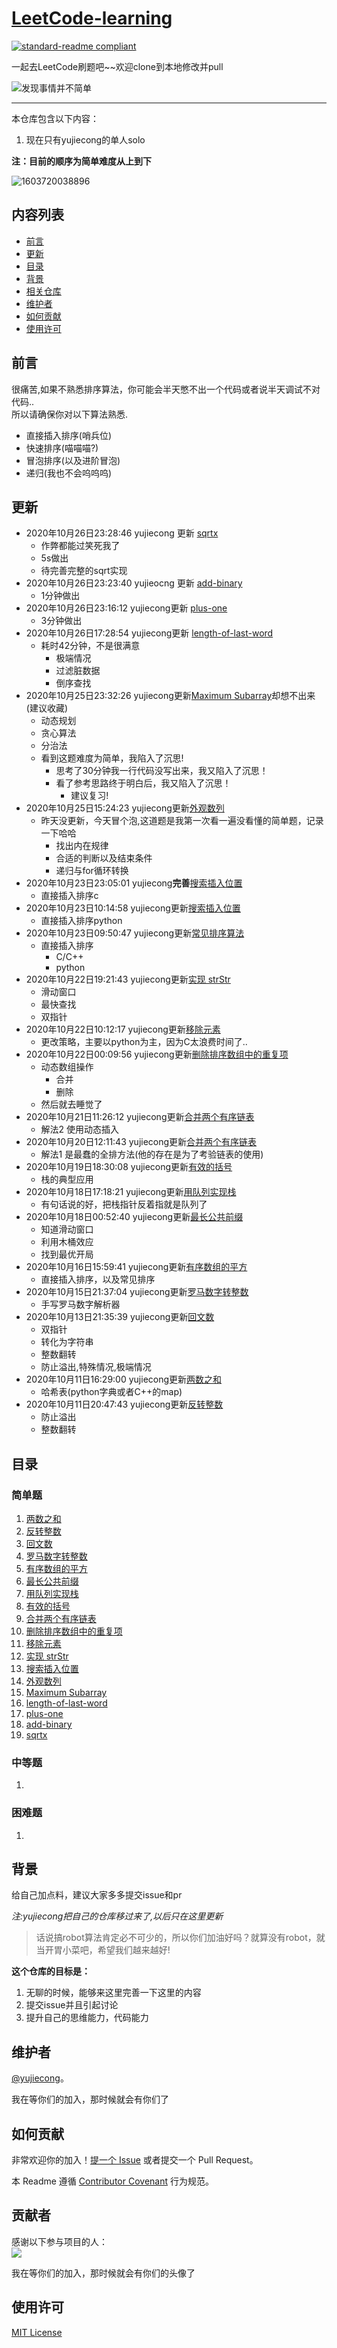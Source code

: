 # [LeetCode-learning](https://leetcode-cn.com/problemset/all/)

[![standard-readme compliant](https://img.shields.io/badge/readme%20style-standard-brightgreen.svg?style=flat-square)](https://github.com/ZHKU-Robot/Robot-algorithm-learning)

一起去LeetCode刷题吧~~欢迎clone到本地修改并pull

 ![发现事情并不简单](img/20201026689124_bqzonA.jpg) 

***
本仓库包含以下内容：

1. 现在只有yujiecong的单人solo

**注：目前的顺序为简单难度从上到下**

![1603720038896](img/1603720038896.png)

## 内容列表
- [前言](#前言)
- [更新](#更新)
- [目录](#目录)
- [背景](#背景)
- [相关仓库](#相关仓库)
- [维护者](#维护者)
- [如何贡献](#如何贡献)
- [使用许可](#使用许可)
## 前言
很痛苦,如果不熟悉排序算法，你可能会半天憋不出一个代码或者说半天调试不对代码..  
所以请确保你对以下算法熟悉.

- 直接插入排序(哨兵位)
- 快速排序(喵喵喵?)
- 冒泡排序(以及进阶冒泡)
- 递归(我也不会呜呜呜)

## 更新

- 2020年10月26日23:28:46 yujiecong 更新  [sqrtx](Easy\sqrtx) 
    - 作弊都能过笑死我了
    - 5s做出
    - 待完善完整的sqrt实现
- 2020年10月26日23:23:40 yujieocng 更新 [add-binary](Easy\add-binary) 
    - 1分钟做出
- 2020年10月26日23:16:12 yujiecong更新 [plus-one](Easy\plus-one) 
    - 3分钟做出
- 2020年10月26日17:28:54 yujiecong更新 [length-of-last-word](Easy\length-of-last-word) 
    - 耗时42分钟，不是很满意
        - 极端情况
        - 过滤脏数据
        - 倒序查找
- 2020年10月25日23:32:26 yujiecong更新[Maximum Subarray](./Easy/maximum-subarray)却想不出来(建议收藏)
    - 动态规划
    - 贪心算法
    - 分治法
    - 看到这题难度为简单，我陷入了沉思! 
        - 思考了30分钟我一行代码没写出来，我又陷入了沉思！
        - 看了参考思路终于明白后，我又陷入了沉思！
            - 建议复习!
- 2020年10月25日15:24:23 yujiecong更新[外观数列](./Easy/count-and-say/)
    - 昨天没更新，今天冒个泡,这道题是我第一次看一遍没看懂的简单题，记录一下哈哈
        - 找出内在规律
        - 合适的判断以及结束条件
        - 递归与for循环转换
- 2020年10月23日23:05:01 yujiecong**完善**[搜索插入位置](./Easy/search-insert-position/)
    - 直接插入排序c
- 2020年10月23日10:14:58 yujiecong更新[搜索插入位置](./Easy/search-insert-position/)
    - 直接插入排序python
- 2020年10月23日09:50:47 yujiecong更新[常见排序算法](./Sort-Algorithm)
    - 直接插入排序
        - C/C++
        - python
- 2020年10月22日19:21:43 yujiecong更新[实现 strStr](./Easy/implement-strstr/)
    - 滑动窗口
    - 最快查找
    - 双指针
- 2020年10月22日10:12:17 yujiecong更新[移除元素](./Easy/remove-element) 
    - 更改策略，主要以python为主，因为C太浪费时间了..
- 2020年10月22日00:09:56 yujiecong更新[删除排序数组中的重复项](./Easy/remove-duplicates-from-sorted-array)
    - 动态数组操作
        - 合并
        - 删除
    - 然后就去睡觉了
- 2020年10月21日11:26:12 yujiecong更新[合并两个有序链表](./Easy/merge-two-sorted-lists)
    - 解法2 使用动态插入
- 2020年10月20日12:11:43 yujiecong更新[合并两个有序链表](./Easy/merge-two-sorted-lists)
    - 解法1 是最蠢的全排方法(他的存在是为了考验链表的使用)
- 2020年10月19日18:30:08 yujiecong更新[有效的括号](./Easy/valid-parentheses)
    - 栈的典型应用
- 2020年10月18日17:18:21 yujiecong更新[用队列实现栈](./Easy/implement-stack-using-queues)
    - 有句话说的好，把栈指针反着指就是队列了
- 2020年10月18日00:52:40 yujiecong更新[最长公共前缀](./Easy/longest-common-prefix)
    - 知道滑动窗口
    - 利用木桶效应
    - 找到最优开局
- 2020年10月16日15:59:41 yujiecong更新[有序数组的平方](./Easy/squares-of-a-sorted-array)
    - 直接插入排序，以及常见排序
- 2020年10月15日21:37:04 yujiecong更新[罗马数字转整数](./Easy/roman-to-integer)
    - 手写罗马数字解析器
- 2020年10月13日21:35:39 yujiecong更新[回文数](./Easy/palindrome-number)
    - 双指针
    - 转化为字符串
    - 整数翻转
    - 防止溢出,特殊情况,极端情况
- 2020年10月11日16:29:00 yujiecong更新[两数之和](./Easy/two-sum)
    - 哈希表(python字典或者C++的map)
- 2020年10月11日20:47:43 yujiecong更新[反转整数](./Easy/reverse-integer)
    - 防止溢出
    - 整数翻转
## 目录
### 简单题
1. [两数之和](./Easy/two-sum)
2. [反转整数](./Easy/reverse-integer)
3. [回文数](./Easy/palindrome-number)
4. [罗马数字转整数](./Easy/roman-to-integer)
5. [有序数组的平方](./Easy/squares-of-a-sorted-array)
6. [最长公共前缀](./Easy/longest-common-prefix)
7. [用队列实现栈](./Easy/implement-stack-using-queues)
8. [有效的括号](./Easy/valid-parentheses)
9. [合并两个有序链表](./Easy/merge-two-sorted-lists)
10. [删除排序数组中的重复项](./Easy/remove-duplicates-from-sorted-array)
11. [移除元素](./Easy/remove-element)
12. [实现 strStr](./Easy/implement-strstr/)
13. [搜索插入位置](./Easy/search-insert-position/)
14. [外观数列](./Easy/count-and-say/)
15. [Maximum Subarray](./Easy/maximum-subarray)
16. [length-of-last-word](Easy\length-of-last-word) 
17.  [plus-one](Easy\plus-one) 
18.  [add-binary](Easy\add-binary) 
19.  [sqrtx](Easy\sqrtx) 
### 中等题

1. 
### 困难题
1. 
## 背景
给自己加点料，建议大家多多提交issue和pr  

*注:yujiecong把自己的仓库移过来了,以后只在这里更新*   

> 话说搞robot算法肯定必不可少的，所以你们加油好吗？就算没有robot，就当开胃小菜吧，希望我们越来越好!

__这个仓库的目标是：__

1. 无聊的时候，能够来这里完善一下这里的内容
2. 提交issue并且引起讨论
3. 提升自己的思维能力，代码能力


## 维护者

[@yujiecong](https://github.com/yujiecong)。  

我在等你们的加入，那时候就会有你们了

## 如何贡献

非常欢迎你的加入！[提一个 Issue](https://github.com/ZHKU-Robot/Robot-algorithm-learning/issues/new) 或者提交一个 Pull Request。


本 Readme 遵循 [Contributor Covenant](http://contributor-covenant.org/version/1/3/0/) 行为规范。

## 贡献者

感谢以下参与项目的人：  
<a href="graphs/contributors"><img src="https://avatars2.githubusercontent.com/u/44287052?s=60&amp;v=4" /></a>

我在等你们的加入，那时候就会有你们的头像了
## 使用许可
[MIT License](./LICENSE)
